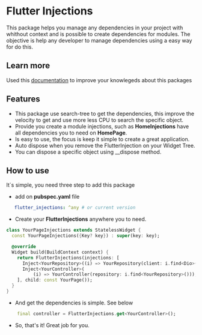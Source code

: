 # Flutter Injections
This package helps you manage any dependencies in your project with whithout context and is possible to create dependencies for modules. The objective is help any developer to manage dependencies using a easy way for do this.

## Learn more

Used this [documentation](https://gabuldev-packages.web.app/) to improve your knowlegeds about this packages

## Features

- This package use search-tree to get the dependencies, this improve the velocity to get and use more less CPU to search the specific object.
- Provide you create a module injections, such as __HomeInjections__ have all dependencies you to need on __HomePage__.
- Is easy to use, the focus is keep it simple to create a great application.
- Auto dispose when you remove the FlutterInjection on your Widget Tree.
- You can dispose a specific object using __dispose<T> method.


## How to use
 It`s simple, you need three step to add this package

 - add on __pubspec.yaml__ file
```yaml
   flutter_injections: ^any # or current version
```
- Create your __FlutterInjections__ anywhere you to need.

``` dart
class YourPageInjections extends StatelessWidget {
  const YourPageInjections({Key? key}) : super(key: key);

  @override
  Widget build(BuildContext context) {
    return FlutterInjections(injections: [
      Inject<YourRepository>((i) => YourRepository(client: i.find<Dio>())),
      Inject<YourController>(
          (i) => YourController(repository: i.find<YourRepository>())),
    ], child: const YourPage());
  }
}
``` 

  - And get the dependencies is simple. See below

```dart
    final controller = FlutterInjections.get<YourController>();
```  

  - So, that's it! Great job for you.

